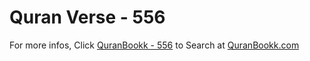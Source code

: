 # Quran Verse - 556 

For more infos, Click [QuranBookk - 556](https://www.quranbookk.com/quran/search?q=556) to Search at [QuranBookk.com](http://quranbookk.com/)
